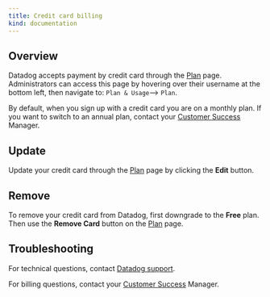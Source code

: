 ```yaml
---
title: Credit card billing
kind: documentation
---
```


## Overview

Datadog accepts payment by credit card through the [Plan][1] page. Administrators can access this page by hovering over their username at the bottom left, then navigate to: `Plan & Usage`--> `Plan`.

By default, when you sign up with a credit card you are on a monthly plan. If you want to switch to an annual plan, contact your [Customer Success][2] Manager.

## Update

Update your credit card through the [Plan][1] page by clicking the **Edit** button.

## Remove

To remove your credit card from Datadog, first downgrade to the **Free** plan. Then use the **Remove Card** button on the [Plan][1] page.

## Troubleshooting

For technical questions, contact [Datadog support][3].

For billing questions, contact your [Customer Success][2] Manager.

[1]: https://app.datadoghq.com/account/billing
[2]: mailto:success@datadoghq.com
[3]: /help/
